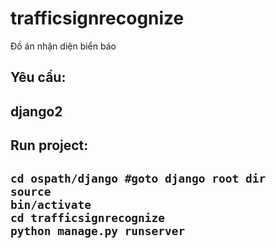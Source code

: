 # trafficsignrecognize
Đồ án nhận diện biển báo

<h2>Yêu cầu:<h2>
<p>django2</p>
  
 
<h2>Run project:<h2>
  
<code>cd ospath/django   #goto django root dir</code> <br>
<code>source bin/activate</code><br>
<code>cd trafficsignrecognize </code><br>
<code>python manage.py runserver</code><br>

  
